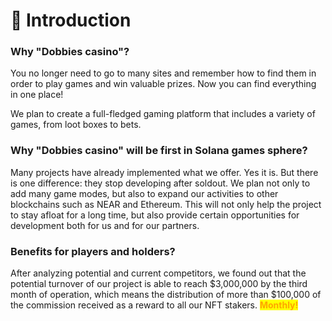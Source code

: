 # 🌟 Introduction

### Why "Dobbies casino"?

You no longer need to go to many sites and remember how to find them in order to play games and win valuable prizes. Now you can find everything in one place!&#x20;

We plan to create a full-fledged gaming platform that includes a variety of games, from loot boxes to bets.

### Why "Dobbies casino" will be first in Solana games sphere?

Many projects have already implemented what we offer. Yes it is. But there is one difference: they stop developing after soldout. We plan not only to add many game modes, but also to expand our activities to other blockchains such as NEAR and Ethereum. This will not only help the project to stay afloat for a long time, but also provide certain opportunities for development both for us and for our partners.

### Benefits for players and holders?

After analyzing potential and current competitors, we found out that the potential turnover of our project is able to reach $3,000,000 by the third month of operation, which means the distribution of more than $100,000 of the commission received as a reward to all our NFT stakers. <mark style="color:orange;">**Monthly!**</mark>

